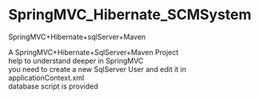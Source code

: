 # SpringMVC_Hibernate_SCMSystem
SpringMVC+Hibernate+sqlServer+Maven

A SpringMVC+Hibernate+SqlServer+Maven Project<br>
help to understand deeper in SpringMVC<br>
you need to create a new SqlServer User and edit it in applicationContext.xml<br>
database script is provided<br>
